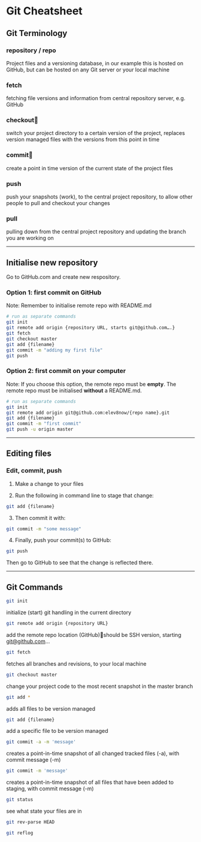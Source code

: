# Git Cheatsheet

## Git Terminology

### repository / repo

Project files and a versioning database, in our example this is hosted on GitHub, but can be hosted on any Git server or your local machine

### fetch

fetching file versions and information from central repository server, e.g. GitHub

### checkout

switch your project directory to a certain version of the project, replaces version managed files with the versions from this point in time

### commit

create a point in time version of the current state of the project files

### push

push your snapshots (work), to the central project repository, to allow other people to pull and checkout your changes

### pull

pulling down from the central project repository and updating the branch you are working on

---

## Initialise new repository

Go to GitHub.com and create new respository.

### Option 1: first commit on GitHub

Note: Remember to initialise remote repo with README.md

```bash
# run as separate commands
git init
git remote add origin {repository URL, starts git@github.com….}
git fetch
git checkout master
git add {filename}
git commit -m "adding my first file"
git push
```

### Option 2: first commit on your computer

Note: If you choose this option, the remote repo must be **empty**. The remote repo must be initialised **without** a README.md.

```bash
# run as separate commands
git init
git remote add origin git@github.com:elev8now/{repo name}.git
git add {filename}
git commit -m "first commit"
git push -u origin master
```

* * *

## Editing files

### Edit, commit, push

1. Make a change to your files

2. Run the following in command line to stage that change:

```bash
git add {filename}
```

3. Then commit it with:

```bash
git commit -m "some message"
```

4. Finally, push your commit(s) to GitHub:

```bash
git push
```

Then go to GitHub to see that the change is reflected there.

* * *

## Git Commands

```bash
git init
```

initialize (start) git handling in the current directory

```bash
git remote add origin {repository URL}
```

add the remote repo location (GitHub)should be SSH version, starting git@github.com...

```bash
git fetch
```

fetches all branches and revisions, to your local machine

```bash
git checkout master
```

change your project code to the most recent snapshot in the master branch

```bash
git add *
```

adds all files to be version managed

```bash
git add {filename}
```

add a specific file to be version managed

```bash
git commit -a -m 'message'
```

creates a point-in-time snapshot of all changed tracked files (-a), with commit message (-m)

```bash
git commit -m 'message'
```

creates a point-in-time snapshot of all files that have been added to staging, with commit message (-m)

```bash
git status
```

see what state your files are in

```bash
git rev-parse HEAD
```

```bash
git reflog
```
